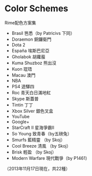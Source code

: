Color Schemes
=============

Rime配色方案集


 - Brasil 笆悉（by Patricivs 下同）
 - Doraemon 銅鑼衛門
 - Dota 2
 - España 埃斯巴尼亞
 - Gholabok 胡蘿菔
 - Kuma Shuzboz 熊出沒
 - Kuon 琨珸
 - Macau 澳門
 - NBA
 - PS4 遊驛四
 - Roc 青天白日滿地紅
 - Skype 斯蓋普
 - Tintin 丁丁
 - Xbox Silver 銀色叉盒
 - YouTube
 - Google+
 - StarCraft Ⅱ 星海爭霸Ⅱ
 - So Young 致青春（by五磅兔）
 - Smurfs 藍精靈 （by Skoj）
 - Cool Breeze 清風 （by Skoj）
 - Brisk 輕盈 （by Skoj）
 - Modern Warfare 現代戰爭（by P1461）

（2013年11月17日現在，共22種）
